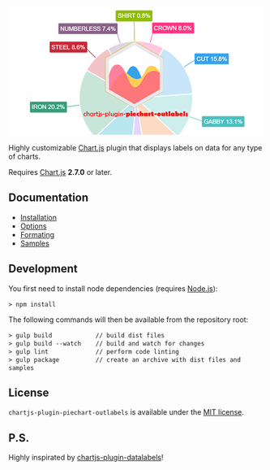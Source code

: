 <div align="center">
    <img src="docs/assets/banner.png"/>
</div>

Highly customizable [Chart.js](http://www.chartjs.org/) plugin that displays labels on data for any type of charts.

Requires [Chart.js](https://github.com/chartjs/Chart.js/releases) **2.7.0** or later.

## Documentation

- [Installation]()
- [Options](https://chartjs-plugin-datalabels.netlify.com/options)
- [Formating]()
- [Samples](https://piechart-outlabels.netlify.com/)

## Development

You first need to install node dependencies (requires [Node.js](https://nodejs.org/)):

    > npm install

The following commands will then be available from the repository root:

    > gulp build            // build dist files
    > gulp build --watch    // build and watch for changes
    > gulp lint             // perform code linting
    > gulp package          // create an archive with dist files and samples

## License

`chartjs-plugin-piechart-outlabels` is available under the [MIT license](LICENSE.md).

## P.S.

Highly inspirated by [chartjs-plugin-datalabels](https://github.com/chartjs/chartjs-plugin-datalabels)!